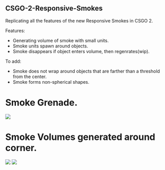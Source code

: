 ## CSGO-2-Responsive-Smokes
Replicating all the features of the new Responsive Smokes in CSGO 2.

Features:
- Generating volume of smoke with small units.
- Smoke units spawn around objects.
- Smoke disappears if object enters volume, then regenrates(wip).

To add:
- Smoke does not wrap around objects that are farther than a threshold from the center.
- Smoke forms non-spherical shapes.

# Smoke Grenade.
<img src="https://github.com/thetrippp/CSGO-2-Responsive-Smokes/blob/main/CSGOResponsiveSmokes3.gif">

# Smoke Volumes generated around corner.
<p float="left">
<img src="https://github.com/thetrippp/CSGO-2-Responsive-Smokes/blob/main/CSGOResponsiveSmokes1.gif">
<img src="https://github.com/thetrippp/CSGO-2-Responsive-Smokes/blob/main/CSGOResponsiveSmokes2.gif">
  </p>
